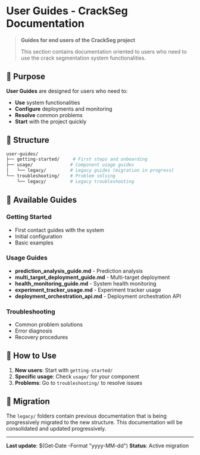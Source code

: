 # User Guides - CrackSeg Documentation

> **Guides for end users of the CrackSeg project**
>
> This section contains documentation oriented to users who need to use the crack segmentation
> system functionalities.

## 🎯 Purpose

**User Guides** are designed for users who need to:

- **Use** system functionalities
- **Configure** deployments and monitoring
- **Resolve** common problems
- **Start** with the project quickly

## 📁 Structure

```bash
user-guides/
├── getting-started/     # First steps and onboarding
├── usage/              # Component usage guides
│   └── legacy/         # Legacy guides (migration in progress)
└── troubleshooting/    # Problem solving
    └── legacy/         # Legacy troubleshooting
```

## 🚀 Available Guides

### **Getting Started**

- First contact guides with the system
- Initial configuration
- Basic examples

### **Usage Guides**

- **prediction_analysis_guide.md** - Prediction analysis
- **multi_target_deployment_guide.md** - Multi-target deployment
- **health_monitoring_guide.md** - System health monitoring
- **experiment_tracker_usage.md** - Experiment tracker usage
- **deployment_orchestration_api.md** - Deployment orchestration API

### **Troubleshooting**

- Common problem solutions
- Error diagnosis
- Recovery procedures

## 📖 How to Use

1. **New users**: Start with `getting-started/`
2. **Specific usage**: Check `usage/` for your component
3. **Problems**: Go to `troubleshooting/` to resolve issues

## 🔄 Migration

The `legacy/` folders contain previous documentation that is being progressively migrated to the
new structure. This documentation will be consolidated and updated progressively.

---

**Last update**: $(Get-Date -Format "yyyy-MM-dd")
**Status**: Active migration
